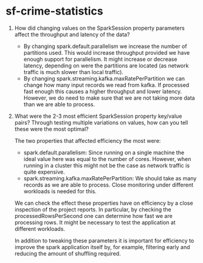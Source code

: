 # sf-crime-statistics

1.  How did changing values on the SparkSession property parameters affect the throughput and latency of the data?
    * By changing spark.default.parallelism we increase the number of partitions used. This would increase throughput provided we have enough support for parallelism. It might increase or decrease latency, depending on were the partitions are located (as network traffic is much slower than local traffic).
    * By changing spark.streaming.kafka.maxRatePerPartition we can change how many input records we read from kafka. If processed fast enough this causes a higher throughput and lower latency. However, we do need to make sure that we are not taking more data than we are able to process.
1.  What were the 2-3 most efficient SparkSession property key/value pairs? Through testing multiple variations on values, how can you tell these were the most optimal?
    
    The two properties that affected efficiency the most were:
    * spark.default.parallelism: Since running on a single machine the ideal value here was equal to the number of cores. However, when running in a cluster this might not be the case as network traffic is quite expensive.
    * spark.streaming.kafka.maxRatePerPartition: We should take as many records as we are able to process. Close monitoring under different workloads is needed for this.
    
    We can check the effect these properties have on efficiency by a close inspection of the project reports. In particular, by checking the processedRowsPerSecond one can determine how fast we are processing rows. It might be necessary to test the application at different workloads.
    
    In addition to tweaking these parameters it is important for efficiency to improve the spark application itself by, for example, filtering early and reducing the amount of shuffling required.